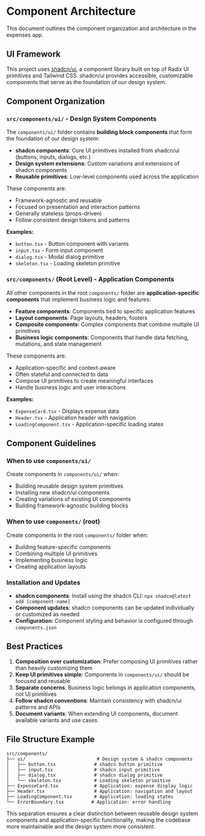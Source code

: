 # Component Architecture

This document outlines the component organization and architecture in the expenses app.

## UI Framework

This project uses [shadcn/ui](https://ui.shadcn.com/), a component library built on top of Radix UI primitives and Tailwind CSS. shadcn/ui provides accessible, customizable components that serve as the foundation of our design system.

## Component Organization

### `src/components/ui/` - Design System Components

The `components/ui/` folder contains **building block components** that form the foundation of our design system:

- **shadcn components**: Core UI primitives installed from shadcn/ui (buttons, inputs, dialogs, etc.)
- **Design system extensions**: Custom variations and extensions of shadcn components
- **Reusable primitives**: Low-level components used across the application

These components are:

- Framework-agnostic and reusable
- Focused on presentation and interaction patterns
- Generally stateless (props-driven)
- Follow consistent design tokens and patterns

**Examples:**

- `button.tsx` - Button component with variants
- `input.tsx` - Form input component
- `dialog.tsx` - Modal dialog primitive
- `skeleton.tsx` - Loading skeleton primitive

### `src/components/` (Root Level) - Application Components

All other components in the root `components/` folder are **application-specific components** that implement business logic and features:

- **Feature components**: Components tied to specific application features
- **Layout components**: Page layouts, headers, footers
- **Composite components**: Complex components that combine multiple UI primitives
- **Business logic components**: Components that handle data fetching, mutations, and state management

These components are:

- Application-specific and context-aware
- Often stateful and connected to data
- Compose UI primitives to create meaningful interfaces
- Handle business logic and user interactions

**Examples:**

- `ExpenseCard.tsx` - Displays expense data
- `Header.tsx` - Application header with navigation
- `LoadingComponent.tsx` - Application-specific loading states

## Component Guidelines

### When to use `components/ui/`

Create components in `components/ui/` when:

- Building reusable design system primitives
- Installing new shadcn/ui components
- Creating variations of existing UI components
- Building framework-agnostic building blocks

### When to use `components/` (root)

Create components in the root `components/` folder when:

- Building feature-specific components
- Combining multiple UI primitives
- Implementing business logic
- Creating application layouts

### Installation and Updates

- **shadcn components**: Install using the shadcn CLI: `npx shadcn@latest add [component-name]`
- **Component updates**: shadcn components can be updated individually or customized as needed
- **Configuration**: Component styling and behavior is configured through `components.json`

## Best Practices

1. **Composition over customization**: Prefer composing UI primitives rather than heavily customizing them
2. **Keep UI primitives simple**: Components in `components/ui/` should be focused and reusable
3. **Separate concerns**: Business logic belongs in application components, not UI primitives
4. **Follow shadcn conventions**: Maintain consistency with shadcn/ui patterns and APIs
5. **Document variants**: When extending UI components, document available variants and use cases

## File Structure Example

```
src/components/
├── ui/                          # Design system & shadcn components
│   ├── button.tsx              # shadcn button primitive
│   ├── input.tsx               # shadcn input primitive
│   ├── dialog.tsx              # shadcn dialog primitive
│   └── skeleton.tsx            # Loading skeleton primitive
├── ExpenseCard.tsx             # Application: expense display logic
├── Header.tsx                  # Application: navigation and layout
├── LoadingComponent.tsx        # Application: loading states
└── ErrorBoundary.tsx          # Application: error handling
```

This separation ensures a clear distinction between reusable design system components and application-specific functionality, making the codebase more maintainable and the design system more consistent.
